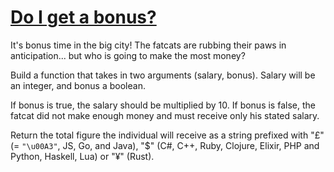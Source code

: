 # [Do I get a bonus?](https://www.codewars.com/kata/56f6ad906b88de513f000d96)
It's bonus time in the big city! The fatcats are rubbing their paws in anticipation... but who is going to make the most money? 

Build a function that takes in two arguments (salary, bonus). Salary will be an integer, and bonus a boolean.

If bonus is true, the salary should be multiplied by 10. If bonus is false, the fatcat did not make enough money and must receive only his stated salary.

Return the total figure the individual will receive as a string prefixed with "£" (= `"\u00A3"`, JS, Go, and Java), "$" (C#, C++, Ruby, Clojure, Elixir, PHP and Python, Haskell, Lua) or "¥" (Rust).